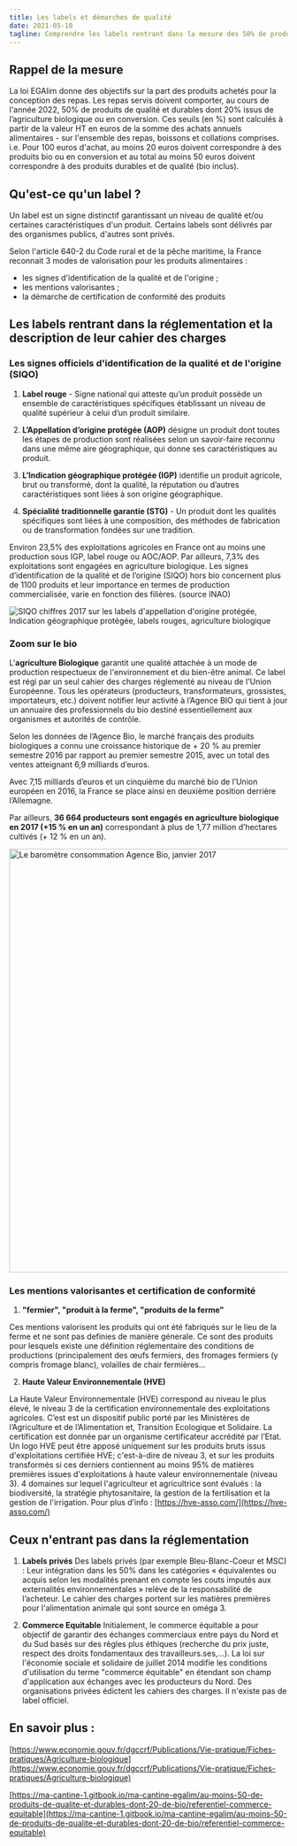 ```yaml
---
title: Les labels et démarches de qualité
date: 2021-05-10
tagline: Comprendre les labels rentrant dans la mesure des 50% de produits de qualité et durable
---
```


## Rappel de la mesure

La loi EGAlim donne des objectifs sur la part des produits achetés pour la conception des repas. Les repas servis doivent comporter, au cours de l'année 2022, 50% de produits de qualité et durables dont 20% issus de l’agriculture biologique ou en conversion. Ces seuils (en %) sont calculés à partir de la valeur HT en euros de la somme des achats annuels alimentaires - sur l'ensemble des repas, boissons et collations comprises. i.e. Pour 100 euros d'achat, au moins 20 euros doivent correspondre à des produits bio ou en conversion et au total au moins 50 euros doivent correspondre à des produits durables et de qualité (bio inclus).

## Qu'est-ce qu'un label ? 

Un label est un signe distinctif garantissant un niveau de qualité et/ou certaines caractéristiques d'un produit. Certains labels sont délivrés par des organismes publics, d'autres sont privés.

Selon l'article 640-2 du Code rural et de la pêche maritime, la France reconnait 3 modes de valorisation pour les produits alimentaires : 

 - les signes d'identification de la qualité et de l'origine ;
 - les mentions valorisantes ;
 - la démarche de certification de conformité des produits

## Les labels rentrant dans la réglementation et la description de leur cahier des charges

### Les signes officiels d'identification de la qualité et de l'origine (SIQO)

1. __Label rouge__ - Signe national qui atteste qu’un produit possède un ensemble de caractéristiques spécifiques établissant un niveau de qualité supérieur à celui d’un produit similaire.

2. __L’Appellation d’origine protégée (AOP)__ désigne un produit dont toutes les étapes de production sont réalisées selon un savoir-faire reconnu dans une même aire géographique, qui donne ses caractéristiques au produit.

3. __L’Indication géographique protégée (IGP)__ identifie un produit agricole, brut ou transformé, dont la qualité, la réputation ou d’autres caractéristiques sont liées à son origine géographique.

4. __Spécialité traditionnelle garantie (STG)__ - Un produit dont les qualités spécifiques sont liées à une composition, des méthodes de fabrication ou de transformation fondées sur une tradition.

Environ 23,5% des exploitations agricoles en France ont au moins une production sous IGP, label rouge ou AOC/AOP. Par ailleurs, 7,3% des exploitations sont engagées en agriculture biologique.
Les signes d’identification de la qualité et de l’origine (SIQO) hors bio concernent plus de 1100 produits et leur importance en termes de production commercialisée, varie en fonction des filières. (source INAO)

![SIQO chiffres 2017 sur les labels d'appellation d'origine protégée, Indication géographique protégée, labels rouges, agriculture biologique](https://user-images.githubusercontent.com/36134318/117655282-255d9480-b197-11eb-8d4d-6c97a0ace43a.jpeg)


### Zoom sur le bio

L'__agriculture Biologique__ garantit une qualité attachée à un mode de production respectueux de l'environnement et du bien-être animal. Ce label est régi par un seul cahier des charges réglementé au niveau de l'Union Européenne.
Tous les opérateurs (producteurs, transformateurs, grossistes, importateurs, etc.) doivent notifier leur activité à l’Agence BIO qui tient à jour un annuaire des professionnels du bio destiné essentiellement aux organismes et autorités de contrôle.

Selon les données de l’Agence Bio, le marché français des produits biologiques a connu une croissance historique de + 20 % au premier semestre 2016 par rapport au premier semestre 2015, avec un total des ventes atteignant 6,9 milliards d’euros.

Avec 7,15 milliards d’euros et un cinquième du marché bio de l’Union européen en 2016, la France se place ainsi en deuxième position derrière l’Allemagne.

Par ailleurs, __36 664 producteurs sont engagés en agriculture biologique en 2017 (+15 % en un an)__ correspondant à plus de 1,77 million d’hectares cultivés (+ 12 % en un an). 

<img width="766" alt="Le baromètre consommation Agence Bio, janvier 2017" src="https://user-images.githubusercontent.com/36134318/117656238-66a27400-b198-11eb-839b-41064326e587.png">


### Les mentions valorisantes et certification de conformité

1. __"fermier", "produit à la ferme", "produits de la ferme"__

Ces mentions valorisent les produits qui ont été fabriqués sur le lieu de la ferme et ne sont pas definies de manière génerale. Ce sont des produits pour lesquels existe une définition réglementaire des conditions de productions (principalement des œufs fermiers, des fromages fermiers (y compris fromage blanc), volailles de chair fermières... 

2. __Haute Valeur Environnementale (HVE)__

La Haute Valeur Environnementale (HVE) correspond au niveau le plus élevé, le niveau 3 de la certification environnementale des exploitations agricoles. C’est est un dispositif public porté par les Ministères de l’Agriculture et de l’Alimentation et, Transition Ecologique et Solidaire. La certification est donnée par un organisme certificateur accrédité par l’Etat. Un logo HVE peut être apposé uniquement sur les produits bruts issus d'exploitations certifiée HVE; c'est-à-dire de niveau 3, et sur les produits transformés si ces derniers contiennent au moins 95% de matières premières issues d'exploitations à haute valeur environnementale (niveau 3). 4 domaines sur lequel l'agriculteur et agricultrice sont évalués : la biodiversité, la stratégie phytosanitaire, la gestion de la fertilisation et la gestion de l'irrigation. Pour plus d’info : [https://hve-asso.com/](https://hve-asso.com/)


## Ceux n'entrant pas dans la réglementation

1. __Labels privés__
Des labels privés (par exemple Bleu-Blanc-Coeur et MSC) : Leur intégration dans les 50% dans les catégories « équivalentes ou acquis selon les modalités prenant en compte les couts imputés aux externalités environnementales » relève de la responsabilité de l’acheteur. Le cahier des charges portent sur les matières premières pour l'alimentation animale qui sont source en oméga 3. 

2. __Commerce Equitable__
Initialement, le commerce équitable a pour objectif de garantir des échanges commerciaux entre pays du Nord et du Sud basés sur des règles plus éthiques (recherche du prix juste, respect des droits fondamentaux des travailleurs.ses,...).
La loi sur l'économie sociale et solidaire de juillet 2014 modifie les conditions d'utilisation du terme "commerce équitable" en étendant son champ d'application aux échanges avec les producteurs du Nord. 
Des organisations privées édictent les cahiers des charges. Il n'existe pas de label officiel.

## En savoir plus : 

[https://www.economie.gouv.fr/dgccrf/Publications/Vie-pratique/Fiches-pratiques/Agriculture-biologique](https://www.economie.gouv.fr/dgccrf/Publications/Vie-pratique/Fiches-pratiques/Agriculture-biologique)

[https://ma-cantine-1.gitbook.io/ma-cantine-egalim/au-moins-50-de-produits-de-qualite-et-durables-dont-20-de-bio/referentiel-commerce-equitable](https://ma-cantine-1.gitbook.io/ma-cantine-egalim/au-moins-50-de-produits-de-qualite-et-durables-dont-20-de-bio/referentiel-commerce-equitable)
